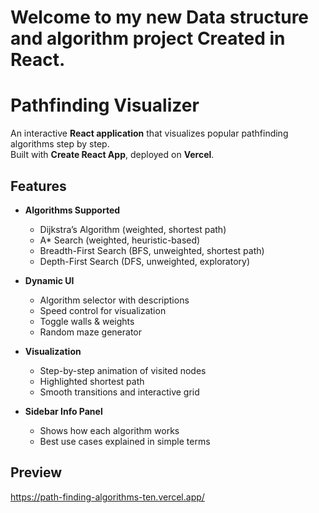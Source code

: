 # Welcome to my new Data structure and algorithm project Created in React.
# Pathfinding Visualizer

An interactive **React application** that visualizes popular pathfinding algorithms step by step.  
Built with **Create React App**, deployed on **Vercel**.  

## Features
- **Algorithms Supported**  
  - Dijkstra’s Algorithm (weighted, shortest path)  
  - A* Search (weighted, heuristic-based)  
  - Breadth-First Search (BFS, unweighted, shortest path)  
  - Depth-First Search (DFS, unweighted, exploratory)  

- **Dynamic UI**
  - Algorithm selector with descriptions  
  - Speed control for visualization  
  - Toggle walls & weights  
  - Random maze generator  

- **Visualization**
  - Step-by-step animation of visited nodes  
  - Highlighted shortest path  
  - Smooth transitions and interactive grid  

- **Sidebar Info Panel**
  - Shows how each algorithm works  
  - Best use cases explained in simple terms  


## Preview
https://path-finding-algorithms-ten.vercel.app/

